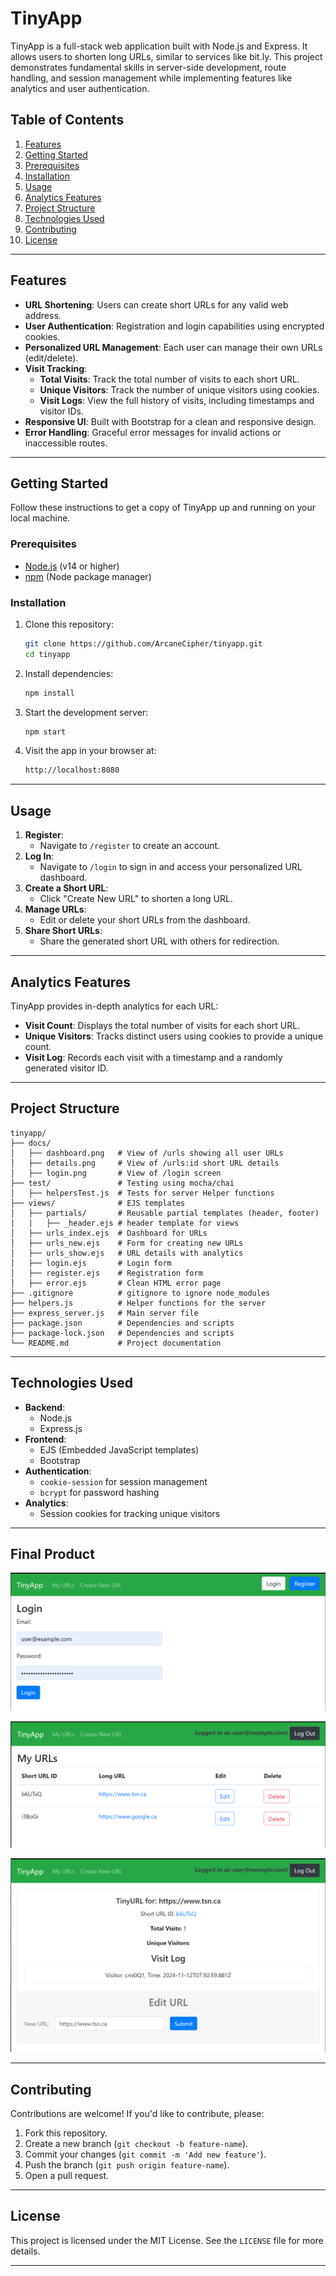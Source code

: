# TinyApp

TinyApp is a full-stack web application built with Node.js and Express. It allows users to shorten long URLs, similar to services like bit.ly. This project demonstrates fundamental skills in server-side development, route handling, and session management while implementing features like analytics and user authentication.

## Table of Contents

1. [Features](#features)
2. [Getting Started](#getting-started)
3. [Prerequisites](#prerequisites)
4. [Installation](#installation)
5. [Usage](#usage)
6. [Analytics Features](#analytics-features)
7. [Project Structure](#project-structure)
8. [Technologies Used](#technologies-used)
9. [Contributing](#contributing)
10. [License](#license)

---

## Features

- **URL Shortening**: Users can create short URLs for any valid web address.
- **User Authentication**: Registration and login capabilities using encrypted cookies.
- **Personalized URL Management**: Each user can manage their own URLs (edit/delete).
- **Visit Tracking**:
  - **Total Visits**: Track the total number of visits to each short URL.
  - **Unique Visitors**: Track the number of unique visitors using cookies.
  - **Visit Logs**: View the full history of visits, including timestamps and visitor IDs.
- **Responsive UI**: Built with Bootstrap for a clean and responsive design.
- **Error Handling**: Graceful error messages for invalid actions or inaccessible routes.

---

## Getting Started

Follow these instructions to get a copy of TinyApp up and running on your local machine.

### Prerequisites

- [Node.js](https://nodejs.org/) (v14 or higher)
- [npm](https://www.npmjs.com/) (Node package manager)

### Installation

1. Clone this repository:

   ```bash
   git clone https://github.com/ArcaneCipher/tinyapp.git
   cd tinyapp
   ```

2. Install dependencies:

   ```bash
   npm install
   ```

3. Start the development server:

   ```bash
   npm start
   ```

4. Visit the app in your browser at:

   ```bash
   http://localhost:8080
   ```

---

## Usage

1. **Register**:
   - Navigate to `/register` to create an account.
2. **Log In**:
   - Navigate to `/login` to sign in and access your personalized URL dashboard.
3. **Create a Short URL**:
   - Click "Create New URL" to shorten a long URL.
4. **Manage URLs**:
   - Edit or delete your short URLs from the dashboard.
5. **Share Short URLs**:
   - Share the generated short URL with others for redirection.

---

## Analytics Features

TinyApp provides in-depth analytics for each URL:

- **Visit Count**: Displays the total number of visits for each short URL.
- **Unique Visitors**: Tracks distinct users using cookies to provide a unique count.
- **Visit Log**: Records each visit with a timestamp and a randomly generated visitor ID.

---

## Project Structure

```plaintext
tinyapp/
├── docs/ 
│   ├── dashboard.png   # View of /urls showing all user URLs
│   ├── details.png     # View of /urls:id short URL details
│   ├── login.png       # View of /login screen
├── test/               # Testing using mocha/chai
│   ├── helpersTest.js  # Tests for server Helper functions
├── views/              # EJS templates
│   ├── partials/       # Reusable partial templates (header, footer)
|   |   ├── _header.ejs # header template for views
│   ├── urls_index.ejs  # Dashboard for URLs
│   ├── urls_new.ejs    # Form for creating new URLs
│   ├── urls_show.ejs   # URL details with analytics
│   ├── login.ejs       # Login form
│   ├── register.ejs    # Registration form
│   ├── error.ejs       # Clean HTML error page
├── .gitignore          # gitignore to ignore node_modules
├── helpers.js          # Helper functions for the server
├── express_server.js   # Main server file
├── package.json        # Dependencies and scripts
├── package-lock.json   # Dependencies and scripts
└── README.md           # Project documentation
```

---

## Technologies Used

- **Backend**:
  - Node.js
  - Express.js
- **Frontend**:
  - EJS (Embedded JavaScript templates)
  - Bootstrap
- **Authentication**:
  - `cookie-session` for session management
  - `bcrypt` for password hashing
- **Analytics**:
  - Session cookies for tracking unique visitors

---

## Final Product

!["Screenshot of Login page"](https://raw.githubusercontent.com/ArcaneCipher/tinyapp/refs/heads/main/docs/login.png)

!["Screenshot of URLs page"](https://github.com/ArcaneCipher/tinyapp/blob/main/docs/dashboard.png?raw=true)

!["Screenshot of URL details page"](https://github.com/ArcaneCipher/tinyapp/blob/main/docs/details.png?raw=true)

---

## Contributing

Contributions are welcome! If you'd like to contribute, please:

1. Fork this repository.
2. Create a new branch (`git checkout -b feature-name`).
3. Commit your changes (`git commit -m 'Add new feature'`).
4. Push the branch (`git push origin feature-name`).
5. Open a pull request.

---

## License

This project is licensed under the MIT License. See the `LICENSE` file for more details.

---
